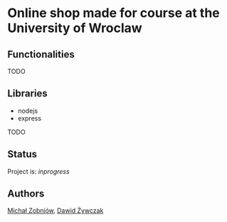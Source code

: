 # Online shop made for course at the University of Wroclaw

## Functionalities
TODO

## Libraries
* nodejs
* express

TODO

## Status
Project is: _inprogress_

## Authors
[Michał Zobniów](https://github.com/Sahcim), [Dawid Żywczak](https://github.com/Dramakk)

